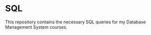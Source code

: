 # SQL

This repository contains the necessary SQL queries for my Database Management System courses.
